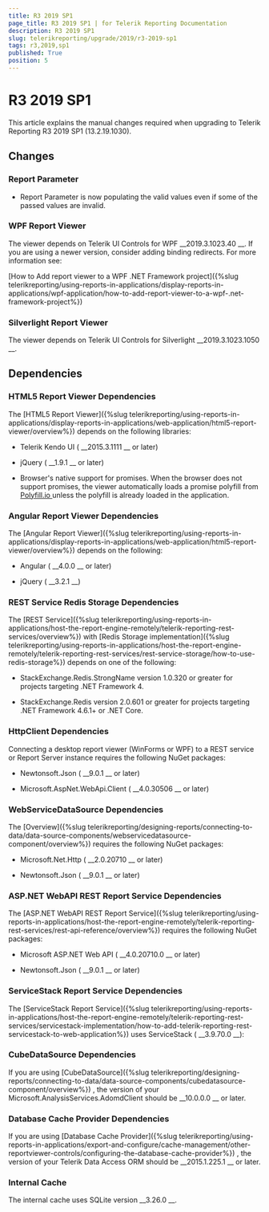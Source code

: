 ```yaml
---
title: R3 2019 SP1
page_title: R3 2019 SP1 | for Telerik Reporting Documentation
description: R3 2019 SP1
slug: telerikreporting/upgrade/2019/r3-2019-sp1
tags: r3,2019,sp1
published: True
position: 5
---
```


# R3 2019 SP1



This article explains the manual changes required when upgrading to Telerik Reporting R3 2019 SP1 (13.2.19.1030).


## Changes

### Report Parameter

* Report Parameter is now populating the valid values even if some of the passed values are invalid.
                


### WPF Report Viewer

The viewer depends on Telerik UI Controls for WPF 
__2019.3.1023.40
__.
              If you are using a newer version, consider adding binding redirects. For more information see:
              
[How to Add report viewer to a WPF .NET Framework project]({%slug telerikreporting/using-reports-in-applications/display-reports-in-applications/wpf-application/how-to-add-report-viewer-to-a-wpf-.net-framework-project%})


### Silverlight Report Viewer

The viewer depends on Telerik UI Controls for Silverlight 
__2019.3.1023.1050
__.
            


## Dependencies

### HTML5 Report Viewer Dependencies

The 
[HTML5 Report Viewer]({%slug telerikreporting/using-reports-in-applications/display-reports-in-applications/web-application/html5-report-viewer/overview%})
 depends on the following libraries:
            


* Telerik Kendo UI (
__2015.3.1111
__ or later)
                


* jQuery (
__1.9.1
__ or later)
                


* Browser's native support for promises. When the browser does not support promises,
                  the viewer automatically loads a promise polyfill from 
[Polyfill.io
](https://polyfill.io
) unless the polyfill is already loaded in the application.
                


### Angular Report Viewer Dependencies

The 
[Angular Report Viewer]({%slug telerikreporting/using-reports-in-applications/display-reports-in-applications/web-application/html5-report-viewer/overview%})
 depends on the following:
            


* Angular (
__4.0.0
__ or later)
                


* jQuery (
__3.2.1
__)
                


### REST Service Redis Storage Dependencies

The 
[REST Service]({%slug telerikreporting/using-reports-in-applications/host-the-report-engine-remotely/telerik-reporting-rest-services/overview%})
 with 
[Redis Storage implementation]({%slug telerikreporting/using-reports-in-applications/host-the-report-engine-remotely/telerik-reporting-rest-services/rest-service-storage/how-to-use-redis-storage%})
 depends on one of the following:
            


* StackExchange.Redis.StrongName version 1.0.320 or greater for projects targeting .NET Framework 4.
                


* StackExchange.Redis version 2.0.601 or greater for projects targeting .NET Framework 4.6.1+ or .NET Core.
                


### HttpClient Dependencies

Connecting a desktop report viewer (WinForms or WPF) to a REST service or Report Server instance requires the following NuGet packages:
            


* Newtonsoft.Json (
__9.0.1
__ or later)
                


* Microsoft.AspNet.WebApi.Client (
__4.0.30506
__ or later)
                


### WebServiceDataSource Dependencies

The 
[Overview]({%slug telerikreporting/designing-reports/connecting-to-data/data-source-components/webservicedatasource-component/overview%})
 requires the following NuGet packages:
            


* Microsoft.Net.Http (
__2.0.20710
__ or later)
                


* Newtonsoft.Json (
__9.0.1
__ or later)
                


### ASP.NET WebAPI REST Report Service Dependencies

The 
[ASP.NET WebAPI REST Report Service]({%slug telerikreporting/using-reports-in-applications/host-the-report-engine-remotely/telerik-reporting-rest-services/rest-api-reference/overview%})
 requires the following NuGet packages:
            


* Microsoft ASP.NET Web API (
__4.0.20710.0
__ or later)
                


* Newtonsoft.Json (
__9.0.1
__ or later)
                


### ServiceStack Report Service Dependencies

The 
[ServiceStack Report Service]({%slug telerikreporting/using-reports-in-applications/host-the-report-engine-remotely/telerik-reporting-rest-services/servicestack-implementation/how-to-add-telerik-reporting-rest-servicestack-to-web-application%})
 uses
              ServiceStack (
__3.9.70.0
__):
            


### CubeDataSource Dependencies

If you are using 
[CubeDataSource]({%slug telerikreporting/designing-reports/connecting-to-data/data-source-components/cubedatasource-component/overview%})
, the version of your
              Microsoft.AnalysisServices.AdomdClient should be 
__10.0.0.0
__ or later.
            


### Database Cache Provider Dependencies

If you are using 
[Database Cache Provider]({%slug telerikreporting/using-reports-in-applications/export-and-configure/cache-management/other-reportviewer-controls/configuring-the-database-cache-provider%})
, the version of your
              Telerik Data Access ORM should be 
__2015.1.225.1
__ or later.
            


### Internal Cache

The internal cache uses SQLite version 
__3.26.0
__.
            

